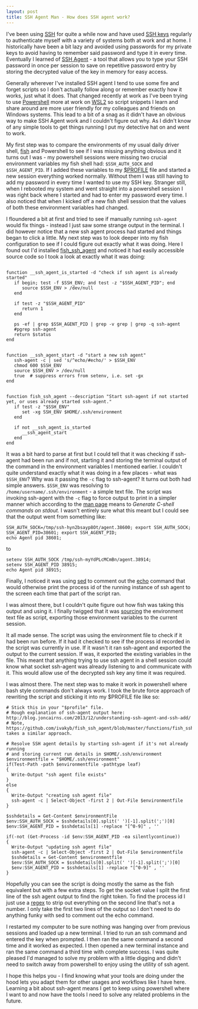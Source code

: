 ```yaml
---
layout: post
title: SSH Agent Man - How does SSH agent work?
---
```


I've been using [SSH](https://en.wikipedia.org/wiki/Secure_Shell) for quite a while now and have used [SSH keys](https://www.atlassian.com/git/tutorials/git-ssh) regularly to authenticate myself with
a variety of systems both at work and at home. I historically have been a bit lazy and avoided using passwords 
for my private keys to avoid having to remember said password and type it in every time. Eventually I learned 
of [SSH Agent](https://en.wikipedia.org/wiki/Ssh-agent) - a tool that allows you to type your SSH password in once per session to save on repetitive password entry by storing the decrypted value of the key in memory for easy access.

Generally wherever I've installed SSH agent I tend to use some fire and forget scripts so I don't actually follow along or remember exactly how it works, just what it does. That changed recently at work as I've been trying to use [Powershell](https://docs.microsoft.com/en-us/powershell/scripting/overview?view=powershell-7.2) more at work on [WSL2](https://en.wikipedia.org/wiki/Windows_Subsystem_for_Linux) so script snippets I learn and share around are more user friendly for my colleagues and friends on Windows systems. This lead to a bit of a snag as it didn't have an obvious way to make SSH Agent work and I couldn't figure out why. As I didn't know of any simple tools to 
get things running I put my detective hat on and went to work.

My first step was to compare the environments of my usual daily driver shell, [fish](https://fishshell.com/) and Powershell to see if I was missing anything obvious and it turns out I was - my powershell sessions were missing two crucial environment variables my fish shell had: `$SSH_AUTH_SOCK` and `$SSH_AGENT_PID`. If I added 
these variables to my [$PROFILE](https://docs.microsoft.com/en-us/powershell/module/microsoft.powershell.core/about/about_profiles?view=powershell-7.2#the-profile-variable) file and started a new session everything worked normally. Without them I was still having to add my password in every time I wanted to use my SSH key. Stranger still, when I rebooted my system and went straight into a powershell session I was right back where I started and had to enter my password every time. I also noticed that when I kicked off a new fish shell session that the values of both these environment variables had changed.

I floundered a bit at first and tried to see if manually running `ssh-agent` would fix things - instead I just saw some strange output in the terminal. I did however notice that a new ssh agent process had started and things began to click a little. My next step was to look deeper into my fish configuration to see if I could figure out exactly what it was doing. Here I found out I'd installed [fish_ssh_agent](https://github.com/ivakyb/fish_ssh_agent) and noticed it had easily accessible source code so I took a look at exactly what it was doing:

```

function __ssh_agent_is_started -d "check if ssh agent is already started"
   if begin; test -f $SSH_ENV; and test -z "$SSH_AGENT_PID"; end
      source $SSH_ENV > /dev/null
   end

   if test -z "$SSH_AGENT_PID"
      return 1
   end

   ps -ef | grep $SSH_AGENT_PID | grep -v grep | grep -q ssh-agent
   #pgrep ssh-agent
   return $status
end


function __ssh_agent_start -d "start a new ssh agent"
   ssh-agent -c | sed 's/^echo/#echo/' > $SSH_ENV
   chmod 600 $SSH_ENV
   source $SSH_ENV > /dev/null
   true  # suppress errors from setenv, i.e. set -gx
end


function fish_ssh_agent --description "Start ssh-agent if not started yet, or uses already started ssh-agent."
   if test -z "$SSH_ENV"
      set -xg SSH_ENV $HOME/.ssh/environment
   end

   if not __ssh_agent_is_started
      __ssh_agent_start
   end
end

```

It was a bit hard to parse at first but I could tell that it was checking if ssh-agent had been run and if not, starting it and storing the terminal output of the command in the environment variables I mentioned earlier. I couldn't quite understand exactly what it was doing in a few places - what was `$SSH_ENV`? Why was it passing the `-c` flag to ssh-agent? It turns out both had simple answers. `$SSH_ENV` was resolving to `/home/username/.ssh/environment` - a simple text file. The script was invoking ssh-agent with the `-c` flag to force output to print in a simpler manner which according to the [man page](https://en.wikipedia.org/wiki/Man_page) means to _Generate C-shell commands on stdout._ I wasn't entirely sure what this meant but I could see that the output went from something like:

```
SSH_AUTH_SOCK=/tmp/ssh-hyn2bsayp8Ot/agent.38600; export SSH_AUTH_SOCK;
SSH_AGENT_PID=38601; export SSH_AGENT_PID;
echo Agent pid 38601;
```

to

```
setenv SSH_AUTH_SOCK /tmp/ssh-myYdPLcMCmBn/agent.38914;
setenv SSH_AGENT_PID 38915;
echo Agent pid 38915;
```

Finally, I noticed it was using [sed](https://en.wikipedia.org/wiki/Sed) to comment out the [echo](https://en.wikipedia.org/wiki/Echo_(command)) command that would otherwise print the process id of the running instance of ssh agent to the screen each time that part of the script ran.

I was almost there, but I couldn't quite figure out how fish was taking this output and using it. I finally twigged that it was [sourcing](https://superuser.com/questions/46139/what-does-source-do) the environment text file as script, exporting those environment variables to the current session.

It all made sense. The script was using the environment file to check if it had been run before. If it had it checked to see if the process id recorded in the script was currently in use. If it wasn't it ran ssh-agent and exported the output to the current session. If was, it exported the existing variables in the file. This meant that anything trying to use ssh agent in a shell session could know what socket ssh-agent was already listening to and communicate with it. This would allow use of the decrypted ssh key any time it was required.

I was almost there. The next step was to make it work in powershell where bash style commands don't always work. I took the brute force approach of rewriting the script and sticking it into my $PROFILE file like so:

```
# Stick this in your "$profile" file.
# Rough explanation of ssh-agent output here: http://blog.joncairns.com/2013/12/understanding-ssh-agent-and-ssh-add/
# Note, https://github.com/ivakyb/fish_ssh_agent/blob/master/functions/fish_ssh_agent.fish takes a similar approach.

# Resolve SSH agent details by starting ssh-agent if it's not already running
# and storing current run details in $HOME/.ssh/environment
$environmentfile = "$HOME/.ssh/environment"
if(Test-Path -path $environmentfile -pathtype leaf)
{
  Write-Output "ssh agent file exists"
}
else
{
  Write-Output "creating ssh agent file"
  ssh-agent -c | Select-Object -first 2 | Out-File $environmentfile
}

$sshdetails = Get-Content $environmentFile
$env:SSH_AUTH_SOCK = $sshdetails[0].split(' ')[-1].split(';')[0]
$env:SSH_AGENT_PID = $sshdetails[1] -replace "[^0-9]" , ''

if(-not (Get-Process -id $env:SSH_AGENT_PID -ea silentlycontinue))
{
  Write-Output "updating ssh agent file"
  ssh-agent -c | Select-Object -first 2 | Out-File $environmentfile
  $sshdetails = Get-Content $environmentfile
  $env:SSH_AUTH_SOCK = $sshdetails[0].split(' ')[-1].split(';')[0]
  $env:SSH_AGENT_PID = $sshdetails[1] -replace "[^0-9]" , ''
}
```

Hopefully you can see the script is doing mostly the same as the fish equivalent but with a few extra steps. To get the socket value I split the first line of the ssh agent output to find the right token. To find the process id I just use a [regex](https://en.wikipedia.org/wiki/Regular_expression) to strip out everything on the second line that's not a number. I only take the first two lines of the output so I don't need to do anything funky with sed to comment out the echo command.

I restarted my computer to be sure nothing was hanging over from previous sessions and loaded up a new terminal. I tried to run an ssh command and entered the key when prompted. I then ran the same command a second time and it worked as expected. I then opened a new terminal instance and ran the same command a third time with complete success. I was quite pleased I'd managed to solve my problem with a little digging and didn't need to switch away from powershell to enjoy using the utility of ssh agent.

I hope this helps you - I find knowing what your tools are doing under the hood lets you adapt them for other usages and workflows like I have here. Learning a bit about ssh-agent means I get to keep using powershell where I want to and now have the tools I need to solve any related problems in the future. 

